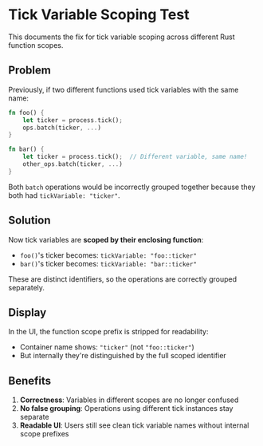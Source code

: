 # Tick Variable Scoping Test

This documents the fix for tick variable scoping across different Rust function scopes.

## Problem

Previously, if two different functions used tick variables with the same name:

```rust
fn foo() {
    let ticker = process.tick();
    ops.batch(ticker, ...)
}

fn bar() {
    let ticker = process.tick();  // Different variable, same name!
    other_ops.batch(ticker, ...)
}
```

Both `batch` operations would be incorrectly grouped together because they both had `tickVariable: "ticker"`.

## Solution

Now tick variables are **scoped by their enclosing function**:
- `foo()`'s ticker becomes: `tickVariable: "foo::ticker"`
- `bar()`'s ticker becomes: `tickVariable: "bar::ticker"`

These are distinct identifiers, so the operations are correctly grouped separately.

## Display

In the UI, the function scope prefix is stripped for readability:
- Container name shows: `"ticker"` (not `"foo::ticker"`)
- But internally they're distinguished by the full scoped identifier

## Benefits

1. **Correctness**: Variables in different scopes are no longer confused
2. **No false grouping**: Operations using different tick instances stay separate
3. **Readable UI**: Users still see clean tick variable names without internal scope prefixes
